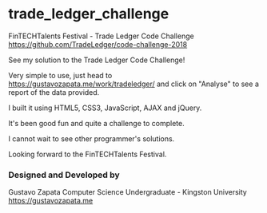 # trade_ledger_challenge
FinTECHTalents Festival - Trade Ledger Code Challenge https://github.com/TradeLedger/code-challenge-2018

See my solution to the Trade Ledger Code Challenge!

Very simple to use, just head to https://gustavozapata.me/work/tradeledger/ and click on "Analyse" to see a report of the data provided.

I built it using HTML5, CSS3, JavaScript, AJAX and jQuery.

It's been good fun and quite a challenge to complete.

I cannot wait to see other programmer's solutions.

Looking forward to the FinTECHTalents Festival.


### Designed and Developed by
Gustavo Zapata
Computer Science Undergraduate - Kingston University
https://gustavozapata.me
